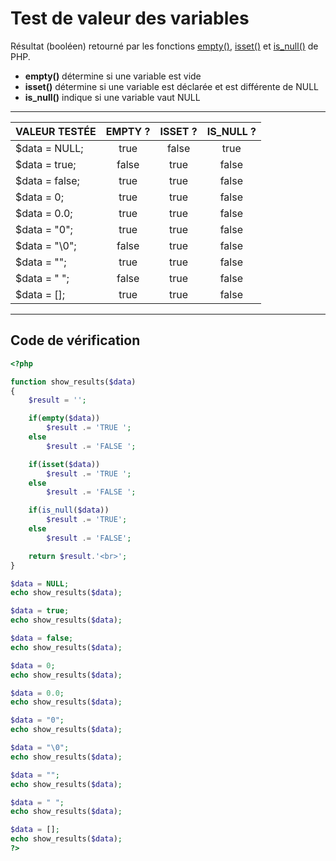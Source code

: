 # Test de valeur des variables

Résultat (booléen) retourné par les fonctions [empty()](https://www.php.net/manual/fr/function.empty.php), [isset()](https://www.php.net/manual/fr/function.isset.php) et [is_null()](https://www.php.net/manual/fr/function.is-null.php) de PHP.

+ **empty()** détermine si une variable est vide
+ **isset()** détermine si une variable est déclarée et est différente de NULL
+ **is_null()** indique si une variable vaut NULL

---

|VALEUR TESTÉE|EMPTY ?|ISSET ?|IS_NULL ?|
|:--|:--:|:--:|:--:|
|$data = NULL;|true|false|true|
|$data = true;|false|true|false|
|$data = false;|true|true|false|
|$data = 0;|true|true|false|
|$data = 0.0;|true|true|false|
|$data = "0";|true|true|false|
|$data = "\0";|false|true|false|
|$data = "";|true|true|false|
|$data = " ";|false|true|false|
|$data = [];|true|true|false|

---

## Code de vérification

```php
<?php

function show_results($data)
{
	$result = '';

	if(empty($data))
		$result .= 'TRUE ';
	else
		$result .= 'FALSE ';

	if(isset($data))
		$result .= 'TRUE ';
	else
		$result .= 'FALSE ';

	if(is_null($data))
		$result .= 'TRUE';
	else
		$result .= 'FALSE';

	return $result.'<br>';
}

$data = NULL;
echo show_results($data);

$data = true;
echo show_results($data);

$data = false;
echo show_results($data);

$data = 0;
echo show_results($data);

$data = 0.0;
echo show_results($data);

$data = "0";
echo show_results($data);

$data = "\0";
echo show_results($data);

$data = "";
echo show_results($data);

$data = " ";
echo show_results($data);

$data = [];
echo show_results($data);
?>
```

